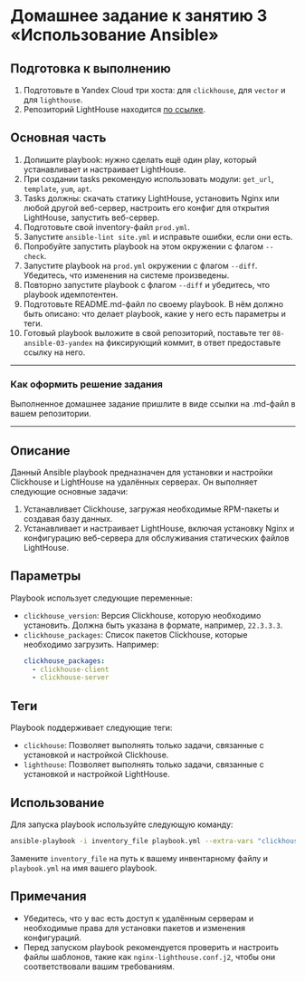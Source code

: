# Домашнее задание к занятию 3 «Использование Ansible»

## Подготовка к выполнению

1. Подготовьте в Yandex Cloud три хоста: для `clickhouse`, для `vector` и для `lighthouse`.
2. Репозиторий LightHouse находится [по ссылке](https://github.com/VKCOM/lighthouse).

## Основная часть

1. Допишите playbook: нужно сделать ещё один play, который устанавливает и настраивает LightHouse.
2. При создании tasks рекомендую использовать модули: `get_url`, `template`, `yum`, `apt`.
3. Tasks должны: скачать статику LightHouse, установить Nginx или любой другой веб-сервер, настроить его конфиг для открытия LightHouse, запустить веб-сервер.
4. Подготовьте свой inventory-файл `prod.yml`.
5. Запустите `ansible-lint site.yml` и исправьте ошибки, если они есть.
6. Попробуйте запустить playbook на этом окружении с флагом `--check`.
7. Запустите playbook на `prod.yml` окружении с флагом `--diff`. Убедитесь, что изменения на системе произведены.
8. Повторно запустите playbook с флагом `--diff` и убедитесь, что playbook идемпотентен.
9. Подготовьте README.md-файл по своему playbook. В нём должно быть описано: что делает playbook, какие у него есть параметры и теги.
10. Готовый playbook выложите в свой репозиторий, поставьте тег `08-ansible-03-yandex` на фиксирующий коммит, в ответ предоставьте ссылку на него.

---

### Как оформить решение задания

Выполненное домашнее задание пришлите в виде ссылки на .md-файл в вашем репозитории.

---
## Описание

Данный Ansible playbook предназначен для установки и настройки Clickhouse и LightHouse на удалённых серверах. Он выполняет следующие основные задачи:

1. Устанавливает Clickhouse, загружая необходимые RPM-пакеты и создавая базу данных.
2. Устанавливает и настраивает LightHouse, включая установку Nginx и конфигурацию веб-сервера для обслуживания статических файлов LightHouse.

## Параметры

Playbook использует следующие переменные:

- `clickhouse_version`: Версия Clickhouse, которую необходимо установить. Должна быть указана в формате, например, `22.3.3.3`.
- `clickhouse_packages`: Список пакетов Clickhouse, которые необходимо загрузить. Например:
  ```yaml
  clickhouse_packages:
    - clickhouse-client
    - clickhouse-server
  ```

## Теги

Playbook поддерживает следующие теги:

- `clickhouse`: Позволяет выполнять только задачи, связанные с установкой и настройкой Clickhouse.
- `lighthouse`: Позволяет выполнять только задачи, связанные с установкой и настройкой LightHouse.

## Использование

Для запуска playbook используйте следующую команду:

```bash
ansible-playbook -i inventory_file playbook.yml --extra-vars "clickhouse_version=22.3.3.3 clickhouse_packages=['clickhouse-client', 'clickhouse-server']" --tags "clickhouse"
```

Замените `inventory_file` на путь к вашему инвентарному файлу и `playbook.yml` на имя вашего playbook.

## Примечания

- Убедитесь, что у вас есть доступ к удалённым серверам и необходимые права для установки пакетов и изменения конфигураций.
- Перед запуском playbook рекомендуется проверить и настроить файлы шаблонов, такие как `nginx-lighthouse.conf.j2`, чтобы они соответствовали вашим требованиям.


